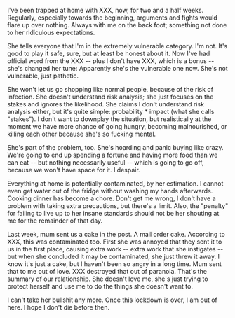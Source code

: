 I've been trapped at home with XXX, now, for two and a half weeks.
Regularly, especially towards the beginning, arguments and fights would
flare up over nothing. Always with me on the back foot; something not
done to her ridiculous expectations.

She tells everyone that I'm in the extremely vulnerable category. I'm
not. It's good to play it safe, sure, but at least be honest about it.
Now I've had official word from the XXX -- plus I don't have XXX, which
is a bonus -- she's changed her tune: Apparently she's the vulnerable
one now. She's not vulnerable, just pathetic.

She won't let us go shopping like normal people, because of the risk of
infection. She doesn't understand risk analysis; she just focuses on the
stakes and ignores the likelihood. She claims I don't understand risk
analysis either, but it's quite simple: probability * impact (what she
calls "stakes"). I don't want to downplay the situation, but
realistically at the moment we have more chance of going hungry,
becoming malnourished, or killing each other because she's so fucking
mental.

She's part of the problem, too. She's hoarding and panic buying like
crazy. We're going to end up spending a fortune and having more food
than we can eat -- but nothing necessarily useful -- which is going to
go off, because we won't have space for it. I despair.

Everything at home is potentially contaminated, by her estimation. I
cannot even get water out of the fridge without washing my hands
afterwards. Cooking dinner has become a chore. Don't get me wrong, I
don't have a problem with taking extra precautions, but there's a limit.
Also, the "penalty" for failing to live up to her insane standards
should not be her shouting at me for the remainder of that day.

Last week, mum sent us a cake in the post. A mail order cake. According
to XXX, this was contaminated too. First she was annoyed that they sent
it to us in the first place, causing extra work -- extra work that she
instigates -- but when she concluded it may be contaminated, she just
threw it away. I know it's just a cake, but I haven't been so angry in a
long time. Mum sent that to me out of love. XXX destroyed that out of
paranoia. That's the summary of our relationship. She doesn't love me,
she's just trying to protect herself and use me to do the things she
doesn't want to.

I can't take her bullshit any more. Once this lockdown is over, I am out
of here. I hope I don't die before then.
